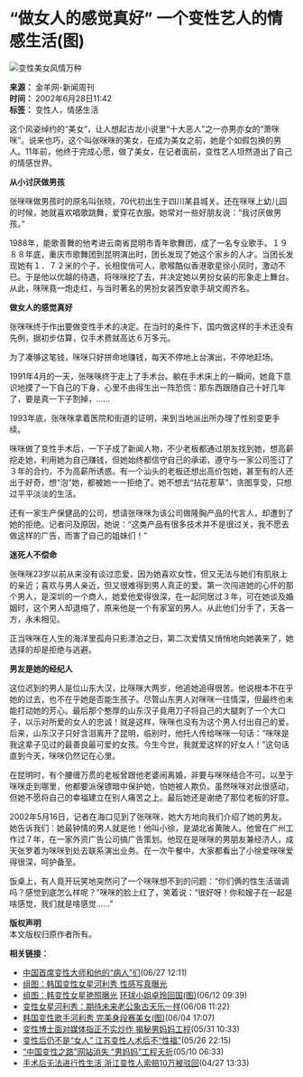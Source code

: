 # “做女人的感觉真好” 一个变性艺人的情感生活(图)

![变性美女风情万种](https://photo.sohu.com/83/20/Img201902083.jpg)
  
**来源：** 金羊网-新闻周刊  
**时间：** 2002年6月28日11:42  
**标签：** 变性人，情感生活  

这个风姿绰约的“美女”，让人想起古龙小说里“十大恶人”之一亦男亦女的“萧咪咪”。说来也巧，这个叫张咪咪的美女，在成为美女之前，她是个如假包换的男人。11年前，他终于完成心愿，做了美女，在记者面前，变性艺人坦然道出了自己的情感世界。

**从小讨厌做男孩**

张咪咪做男孩时的原名叫张晓，70代初出生于四川某县城关。还在咪咪上幼儿园的时候，她就喜欢唱歌跳舞，爱穿花衣服。她常对一些好朋友说：“我讨厌做男孩。”

1988年，能歌善舞的他考进云南省昆明市青年歌舞团，成了一名专业歌手。１９８８年底，重庆市歌舞团到昆明演出时，团长发现了她这个家乡的人才。当团长发现她有１．７２米的个子，长相俊俏可人，歌喉酷似香港歌星徐小凤时，激动不已。于是他以优越的待遇，将咪咪挖了去，并决定她以男扮女装的形象走上舞台。从此，咪咪竟一炮走红，与当时著名的男扮女装西安歌手胡文阁齐名。

**做女人的感觉真好**

张咪咪终于作出要做变性手术的决定。在当时的条件下，国内做这样的手术还没有先例，据初步估算，仅手术费就高达６万多元。

为了凑够这笔钱，咪咪只好拼命地赚钱，每天不停地上台演出，不停地赶场。

1991年4月的一天，张咪咪终于走上了手术台。躺在手术床上的一瞬间，她竟下意识地摸了一下自己的下身，心里不由得生出一阵恐慌：那东西跟随自己十好几年了，要是真一下子割掉，……

1993年底，张咪咪拿着医院和街道的证明，来到当地派出所办理了性别变更手续。

咪咪做了变性手术后，一下子成了新闻人物，不少老板都通过朋友找到她，想高薪挖走她，利用她为自己赚钱，但她始终都信守自己的承诺，遵守与一家公司签订了３年的合约，不为高薪所诱惑。有一个汕头的老板还想出高价包她，甚至有的人还出于好奇，想“泡”她，都被她一一拒绝了。她不想去“拈花惹草”，贪图享受，只想过平平淡淡的生活。

还有一家生产保健品的公司，想请张咪咪为该公司做隆胸产品的代言人，却遭到了她的拒绝。记者问及原因，她说：“这类产品有很多技术并不是很过关，我不愿去做这样的广告，而害了自己的姐妹们！”

**迷死人不偿命**

张咪咪23岁以前从来没有谈过恋爱，因为她喜欢女性，但又无法与她们有肌肤上的亲近；喜欢与男人亲近，但又很难得到男人真正的爱。第一次闯进她的心怀的那个男人，是深圳的一个商人，她爱他爱得很深，在一起同居过３年，可在她谈及婚姻时，这个男人却退缩了，原来他是一个有家室的男人。从此他们分手了，天各一方，永未相见。

正当咪咪在人生的海洋里孤舟只影漂泊之日，第二次爱情又悄悄地向她袭来了，她选择的却是拒绝与逃避。

**男友是她的经纪人**

这位迟到的男人是位山东大汉，比咪咪大两岁，他追她追得很苦。他说根本不在乎她的过去，也不在乎她是否能生孩子。尽管山东男人对咪咪一往情深，但最终也未能打动她的芳心。最后那个憨厚的山东汉子竟用刀子将自己的大腿刺了一个大口子，以示对所爱的女人的忠诚！就是这样，咪咪也没有为这个男人付出自己的爱。后来，山东汉子只好含泪离开了昆明，临别时，他托人传给咪咪一句话：“咪咪是我这辈子见过的最善良最可爱的女孩。今生今世，我就爱这样的好女人！”这句话直到今天，咪咪仍然记在心里。

在昆明时，有个腰缠万贯的老板曾跟他老婆闹离婚，非要与咪咪结合不可。以至于咪咪走到哪里，他都要派保镖暗中保护她，怕她被人欺负。虽然咪咪对此很感动，但她不愿将自己的幸福建立在别人痛苦之上。最后她还是谢绝了那位老板的好意。

2002年5月16日，记者在海口见到了张咪咪，她大方地向我们介绍了她的男友。她告诉我们：她最钟情的男人就是他！他叫小徐，是湖北省黄陂人。他曾在广州工作过７年，在一家外资广告公司搞广告策划。他现在是咪咪的男朋友兼经济人，成天张罗着为咪咪到处去联系演出业务。在一次午餐中，大家都看出了小徐爱咪咪爱得很深，呵护备至。

饭桌上，有人竟开玩笑地突然问了一个咪咪想不到的问题：“你们俩的性生活谐调吗？感觉到底怎么样呢？”咪咪的脸上红了，笑着说：“很好呀！你和嫂子在一起是啥感觉，我们就是啥感觉……”

**版权声明**  
本文版权归原作者所有。

**相关链接：**
- [中国首席变性大师和他的“病人”们](https://news.sohu.com/57/71/news201887157.shtml)(06/27 12:11)
- [组图：韩国变性女星河利秀 性感写真曝光](https://yule.sohu.com/30/71/earticle164497130.shtml)  
- [组图：韩变性女星艳照曝光](https://news.sohu.com/73/41/news201484173.shtml) [环球小姐卓玲回国(图)](https://yule.sohu.com/34/77/earticle164497734.shtml)(06/12 09:39)
- [变性女星河利秀：期待未来老公象古天乐一样](https://news.sohu.com/15/28/news201372815.shtml)(06/08 11:22)
- [韩国变性歌手河利秀 完美身段赛美女(图)](https://news.sohu.com/95/35/news201283595.shtml)(06/04 17:07)
- [变性博士面对媒体指正不实炒作 揭秘男妈妈工程](https://news.sohu.com/25/87/news201208725.shtml)(05/31 10:33)
- [变性后仍不是“女人” 江苏变性人术后不“性福”](https://news.sohu.com/37/34/news201113437.shtml)(05/26 22:15)
- [“中国变性之路”网站消失 “男妈妈”工程夭折](https://news.sohu.com/56/22/news200772256.shtml)(05/10 06:33)
- [手术后无法进行性生活 浙江变性人索赔10万被驳回](https://news.sohu.com/62/20/news200632062.shtml)(04/27 13:33)
<!-- tcd_original_link http://news.sohu.com/74/20/news201902074.shtml -->
